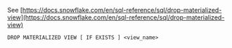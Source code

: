 See [https://docs.snowflake.com/en/sql-reference/sql/drop-materialized-view](https://docs.snowflake.com/en/sql-reference/sql/drop-materialized-view)
```
DROP MATERIALIZED VIEW [ IF EXISTS ] <view_name>
```

